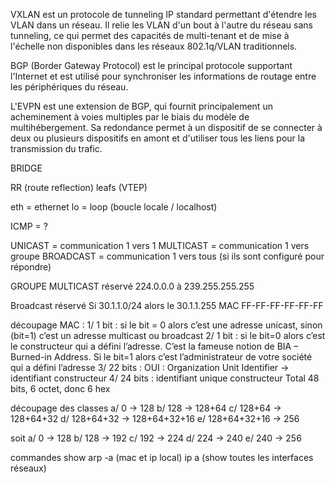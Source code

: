 VXLAN est un protocole de tunneling IP standard permettant d'étendre les VLAN dans un réseau. Il relie les VLAN d'un bout à l'autre du réseau sans tunneling, ce qui permet des capacités de multi-tenant et de mise à l'échelle non disponibles dans les réseaux 802.1q/VLAN traditionnels.

BGP (Border Gateway Protocol) est le principal protocole supportant l'Internet et est utilisé pour synchroniser les informations de routage entre les périphériques du réseau.

L'EVPN est une extension de BGP, qui fournit principalement un acheminement à voies multiples par le biais du modèle de multihébergement. Sa redondance permet à un dispositif de se connecter à deux ou plusieurs dispositifs en amont et d'utiliser tous les liens pour la transmission du trafic.

BRIDGE

RR (route reflection)
leafs (VTEP)

eth = ethernet
lo = loop (boucle locale / localhost)

ICMP = ?

UNICAST = communication 1 vers 1
MULTICAST = communication 1 vers groupe
BROADCAST = communication 1 vers tous (si ils sont configuré pour répondre)

GROUPE MULTICAST réservé
	224.0.0.0 à 239.255.255.255

Broadcast réservé
	Si 30.1.1.0/24 alors le 30.1.1.255
	MAC FF-FF-FF-FF-FF-FF

découpage MAC :
	1/ 1 bit : si le bit = 0 alors c’est une adresse unicast, sinon (bit=1) c’est un adresse multicast ou broadcast
	2/ 1 bit : si le bit=0 alors c’est le constructeur qui a défini l’adresse. C’est la fameuse notion de BIA – Burned-in Address. Si le bit=1 alors c’est l’administrateur de votre société qui a défini l’adresse
	3/ 22 bits : OUI : Organization Unit Identifier -> identifiant constructeur
	4/ 24 bits : identifiant unique constructeur
	Total 48 bits, 6 octet, donc 6 hex

découpage des classes
  a/ 0 -> 128
  b/ 128 -> 128+64
  c/ 128+64 -> 128+64+32
  d/ 128+64+32 -> 128+64+32+16
  e/ 128+64+32+16 -> 256

soit
  a/ 0 -> 128
  b/ 128 -> 192
  c/ 192 -> 224
  d/ 224 -> 240
  e/ 240 -> 256


commandes show
	arp -a (mac et ip local)
	ip a (show toutes les interfaces réseaux)


